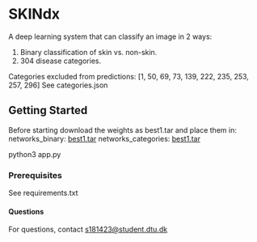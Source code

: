 # SKINdx

A deep learning system that can classify an image in 2 ways:

1. Binary classification of skin vs. non-skin.
2. 304 disease categories.

Categories excluded from predictions:
[1, 50, 69, 73, 139, 222, 235, 253, 257, 296]
See categories.json

## Getting Started
Before starting download the weights as best1.tar and place them in:
networks_binary: [best1.tar](https://figshare.com/articles/software/best1_tar/12906956)
networks_categories: [best1.tar](https://figshare.com/articles/software/Categories_weights/12906986)

python3 app.py

### Prerequisites

See requirements.txt

#### Questions

For questions, contact s181423@student.dtu.dk
